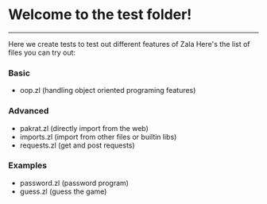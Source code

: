 # Welcome to the test folder!

___

Here we create tests to test out different features of Zala
Here's the list of files you can try out:

### Basic

- oop.zl (handling object oriented programing features)

### Advanced

- pakrat.zl (directly import from the web)
- imports.zl (import from other files or builtin libs)
- requests.zl (get and post requests)

### Examples

- password.zl (password program)
- guess.zl (guess the game)

